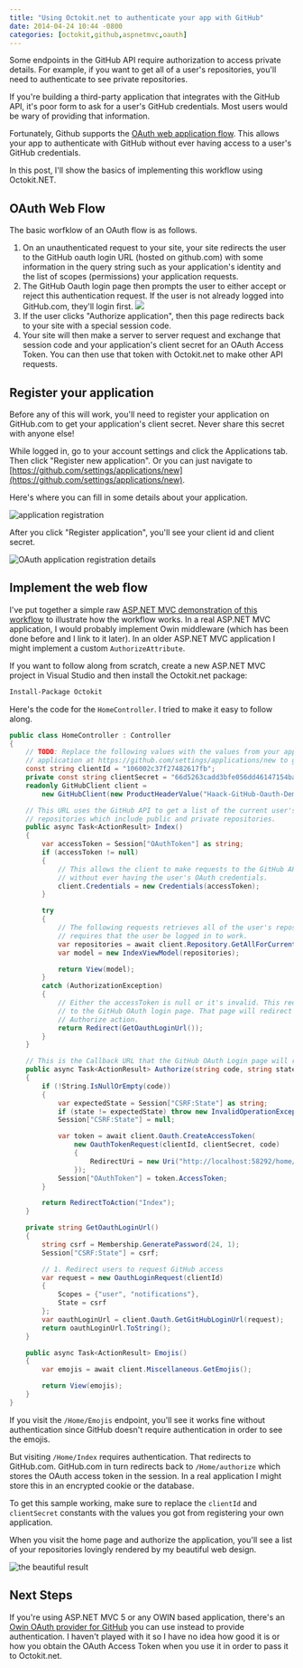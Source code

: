 ```yaml
---
title: "Using Octokit.net to authenticate your app with GitHub"
date: 2014-04-24 10:44 -0800
categories: [octokit,github,aspnetmvc,oauth]
---
```


Some endpoints in the GitHub API require authorization to access private details. For example, if you want to get all of a user's repositories, you'll need to authenticate to see private repositories.

If you're building a third-party application that integrates with the GitHub API, it's poor form to ask for a user's GitHub credentials. Most users would be wary of providing that information.

Fortunately, Github supports the [OAuth web application flow](https://developer.github.com/v3/oauth/#web-application-flow). This allows your app to authenticate with GitHub without ever having access to a user's GitHub credentials.

In this post, I'll show the basics of implementing this workflow using Octokit.NET.

## OAuth Web Flow

The basic worfklow of an OAuth flow is as follows.

1. On an unauthenticated request to your site, your site redirects the user to the GitHub oauth login URL (hosted on github.com) with some information in the query string such as your application's identity and the list of scopes (permissions) your application requests.
2. The GitHub Oauth login page then prompts the user to either accept or reject this authentication request. If the user is not already logged into GitHub.com, they'll login first. ![](https://cloud.githubusercontent.com/assets/19977/2759594/06319936-c9a4-11e3-8792-bdfd0a0565c2.png)
3. If the user clicks "Authorize application", then this page redirects back to your site with a special session code.
4. Your site will then make a server to server request and exchange that session code and your application's client secret for an OAuth Access Token. You can then use that token with Octokit.net to make other API requests.

## Register your application

Before any of this will work, you'll need to register your application on GitHub.com to get your application's client secret. Never share this secret with anyone else!

While logged in, go to your account settings and click the Applications tab. Then click "Register new application". Or you can just navigate to [https://github.com/settings/applications/new](https://github.com/settings/applications/new).

Here's where you can fill in some details about your application.

![application registration](https://cloud.githubusercontent.com/assets/19977/2760125/62600c38-c9ae-11e3-911f-783d7a34aeaf.png)

After you click "Register application", you'll see your client id and client secret.

![OAuth application registration details](https://cloud.githubusercontent.com/assets/19977/2760128/95587e40-c9ae-11e3-84f2-053d2574f1e8.png)

## Implement the web flow

I've put together a simple raw [ASP.NET MVC demonstration of this workflow](https://github.com/Haacked/octokit-oauth-demo) to illustrate how the workflow works. In a real ASP.NET MVC application, I would probably implement Owin middleware (which has been done before and I link to it later). In an older ASP.NET MVC application I might implement a custom `AuthorizeAttribute`.   

If you want to follow along from scratch, create a new ASP.NET MVC project in Visual Studio and then install the Octokit.net package:

```bash
Install-Package Octokit
```

Here's the code for the `HomeController`. I tried to make it easy to follow along.

```csharp
public class HomeController : Controller
{
    // TODO: Replace the following values with the values from your application registration. Register an
    // application at https://github.com/settings/applications/new to get these values.
    const string clientId = "106002c37f27482617fb";
    private const string clientSecret = "66d5263cadd3bfe056dd46147154ba1eb2fe60b8";
    readonly GitHubClient client =
        new GitHubClient(new ProductHeaderValue("Haack-GitHub-Oauth-Demo"), new Uri("https://github.com/"));

    // This URL uses the GitHub API to get a list of the current user's
    // repositories which include public and private repositories.
    public async Task<ActionResult> Index()
    {
        var accessToken = Session["OAuthToken"] as string;
        if (accessToken != null)
        {
            // This allows the client to make requests to the GitHub API on the user's behalf
            // without ever having the user's OAuth credentials.
            client.Credentials = new Credentials(accessToken);
        }

        try
        {
            // The following requests retrieves all of the user's repositories and
            // requires that the user be logged in to work.
            var repositories = await client.Repository.GetAllForCurrent();
            var model = new IndexViewModel(repositories);

            return View(model);
        }
        catch (AuthorizationException)
        {
            // Either the accessToken is null or it's invalid. This redirects
            // to the GitHub OAuth login page. That page will redirect back to the
            // Authorize action.
            return Redirect(GetOauthLoginUrl());
        }
    }

    // This is the Callback URL that the GitHub OAuth Login page will redirect back to.
    public async Task<ActionResult> Authorize(string code, string state)
    {
        if (!String.IsNullOrEmpty(code))
        {
            var expectedState = Session["CSRF:State"] as string;
            if (state != expectedState) throw new InvalidOperationException("SECURITY FAIL!");
            Session["CSRF:State"] = null;

            var token = await client.Oauth.CreateAccessToken(
                new OauthTokenRequest(clientId, clientSecret, code)
                {
                    RedirectUri = new Uri("http://localhost:58292/home/authorize")
                });
            Session["OAuthToken"] = token.AccessToken;
        }

        return RedirectToAction("Index");
    }

    private string GetOauthLoginUrl()
    {
        string csrf = Membership.GeneratePassword(24, 1);
        Session["CSRF:State"] = csrf;

        // 1. Redirect users to request GitHub access
        var request = new OauthLoginRequest(clientId)
        {
            Scopes = {"user", "notifications"},
            State = csrf
        };
        var oauthLoginUrl = client.Oauth.GetGitHubLoginUrl(request);
        return oauthLoginUrl.ToString();
    }

    public async Task<ActionResult> Emojis()
    {
        var emojis = await client.Miscellaneous.GetEmojis();

        return View(emojis);
    }
}
```

If you visit the `/Home/Emojis` endpoint, you'll see it works fine without authentication since GitHub doesn't require authentication in order to see the emojis.

But visiting `/Home/Index` requires authentication. That redirects to GitHub.com. GitHub.com in turn redirects back to `/Home/authorize` which stores the OAuth access token in the session. In a real application I might store this in an encrypted cookie or the database.

To get this sample working, make sure to replace the `clientId` and `clientSecret` constants with the values you got from registering your own application.

When you visit the home page and authorize the application, you'll see a list of your repositories lovingly rendered by my beautiful web design.

![the beautiful result](https://cloud.githubusercontent.com/assets/19977/2759992/5021c208-c9ab-11e3-9b86-27fb7e95d141.png)

## Next Steps

If you're using ASP.NET MVC 5 or any OWIN based application, there's an [Owin OAuth provider for GitHub](http://blog.beabigrockstar.com/owin-oauth-provider-github/) you can use instead to provide authentication. I haven't played with it so I have no idea how good it is or how you obtain the OAuth Access Token when you use it in order to pass it to Octokit.net.